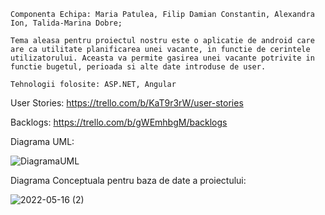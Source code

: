 ```
Componenta Echipa: Maria Patulea, Filip Damian Constantin, Alexandra Ion, Talida-Marina Dobre;

Tema aleasa pentru proiectul nostru este o aplicatie de android care are ca utilitate planificarea unei vacante, in functie de cerintele utilizatorului. Aceasta va permite gasirea unei vacante potrivite in functie bugetul, perioada si alte date introduse de user.

Tehnologii folosite: ASP.NET, Angular
```
User Stories: https://trello.com/b/KaT9r3rW/user-stories

Backlogs: https://trello.com/b/gWEmhbgM/backlogs

Diagrama UML:

![DiagramaUML](https://user-images.githubusercontent.com/75331740/173363686-f3ec143f-a687-4111-88e5-35c891dfc4fb.png)


Diagrama Conceptuala pentru baza de date a proiectului:


![2022-05-16 (2)](https://user-images.githubusercontent.com/75331740/168601981-871f48fb-1ec0-4716-94de-d89a642ec655.png)

